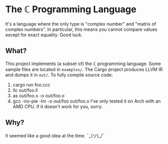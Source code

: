 # The ℂ Programming Language
It's a language where the only type is "complex number" and "matrix of complex numbers". In particular, this means you cannot compare values except for exact equality. Good luck.

## What?
This project implements (a subset of) the ℂ programming language. Some sample files are located in `examples/`. The Cargo project produces LLVM IR and dumps it in `out/`. To fully compile source code:
1. cargo run foo.ccc
2. llc out/foo.ll
3. as out/foo.s -o out/foo.o
4. gcc -no-pie -lm -o out/foo out/foo.o
I've only tested it on Arch with an AMD CPU. If it doesn't work for you, sorry.

## Why?
It seemed like a good idea at the time. ¯\_(ツ)_/¯
